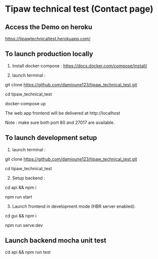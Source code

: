 #  Tipaw technical test (Contact page)

## Access the Demo on heroku 
https://tipawtechnicaltest.herokuapp.com/
## To launch production locally 
1. Install docker-compose  : https://docs.docker.com/compose/install/

2. launch terminal : 

git clone https://github.com/damioune123/tipaw_technical_test.git 

cd tipaw_technical_test

docker-compose up 

The web app frontend will be delivered at http://localhost

Note : make sure both port 80 and 27017 are available.

## To launch development setup
1. launch terminal : 

git clone https://github.com/damioune123/tipaw_technical_test.git 

cd tipaw_technical_test

2. Setup backend :

cd api && npm i

npm run start

3. Launch frontend in development mode (HBR server enabled):

cd gui && npm i

 npm run serve:dev

## Launch backend mocha unit test

cd api && npm run test

